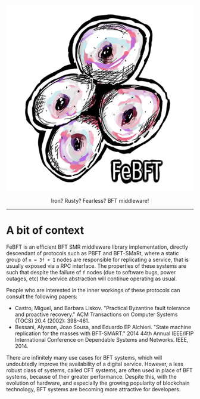 <p align="center">
<img width="500" height="500" src="resources/logo.png">
</p>
<p align="center">
Iron? Rusty? Fearless? BFT middleware!
</p>

---

# A bit of context

FeBFT is an efficient BFT SMR middleware library implementation, directly descendant
of protocols such as PBFT and BFT-SMaRt, where a static group of `n = 3f + 1` nodes
are responsible for replicating a service, that is usually exposed via a RPC interface.
The properties of these systems are such that despite the failure of `f` nodes (due to
software bugs, power outages, etc) the service abstraction will continue operating
as usual.

People who are interested in the inner workings of these protocols can
consult the following papers:

* Castro, Miguel, and Barbara Liskov. "Practical Byzantine fault tolerance and proactive recovery." ACM Transactions on Computer Systems (TOCS) 20.4 (2002): 398-461.
* Bessani, Alysson, Joao Sousa, and Eduardo EP Alchieri. "State machine replication for the masses with BFT-SMART." 2014 44th Annual IEEE/IFIP International Conference on Dependable Systems and Networks. IEEE, 2014.

There are infinitely many use cases for BFT systems, which will undoubtedly improve the
availability of a digital service. However, a less robust class of systems, called CFT
systems, are often used in place of BFT systems, because of their greater performance.
Despite this, with the evolution of hardware, and especially the growing popularity of
blockchain technology, BFT systems are becoming more attractive for developers.
